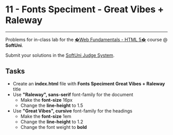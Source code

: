 # 11 - Fonts Speciment - Great Vibes + Raleway
------
Problems for in-class lab for the [�Web Fundamentals - HTML 5�](https://softuni.bg/trainings/2265/web-fundamentals-html5-january-2019/) course @ **SoftUni**.

Submit your solutions in the [SoftUni Judge System](https://judge.softuni.bg/Contests/1234/CSS-Typography).

## Tasks
* Create an **index.html** file with **Fonts Speciment Great Vibes + Raleway** title 
* Use **"Raleway", sans-serif**  font-family for the document
	* Make the **font-size** 16px
	* Change the **line-height** to 1.5
* Use **"Great Vibes", cursive** font-family for the headings
	* Make the **font-size** 1em
	* Change the **line-height** to 1.2
	* Change the font weight to **bold**

